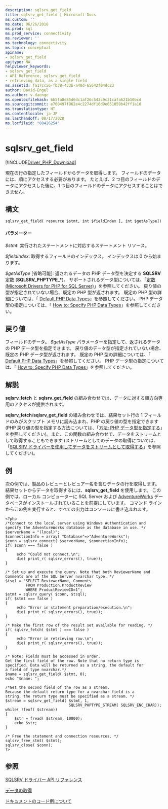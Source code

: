 ```yaml
---
description: sqlsrv_get_field
title: sqlsrv_get_field | Microsoft Docs
ms.custom: ''
ms.date: 06/26/2018
ms.prod: sql
ms.prod_service: connectivity
ms.reviewer: ''
ms.technology: connectivity
ms.topic: conceptual
apiname:
- sqlsrv_get_field
apitype: NA
helpviewer_keywords:
- sqlsrv_get_field
- API Reference, sqlsrv_get_field
- retrieving data, as a single field
ms.assetid: fa17cc56-fb38-433b-a40d-65642f04dc23
author: David-Engel
ms.author: v-daenge
ms.openlocfilehash: 6b5fa8e85d6dc1af26c543c9c31cafa621b10bcd
ms.sourcegitcommit: e700497f962e4c2274df16d9e651059b42ff1a10
ms.translationtype: HT
ms.contentlocale: ja-JP
ms.lasthandoff: 08/17/2020
ms.locfileid: "88426254"
---
```

# <a name="sqlsrv_get_field"></a>sqlsrv_get_field
[!INCLUDE[Driver_PHP_Download](../../includes/driver_php_download.md)]

現在の行の指定したフィールドからデータを取得します。 フィールドのデータには、順にアクセスする必要があります。 たとえば、2 つ目のフィールドのデータにアクセスした後に、1 つ目のフィールドのデータにアクセスすることはできません。  
  
## <a name="syntax"></a>構文  
  
```  
sqlsrv_get_field( resource $stmt, int $fieldIndex [, int $getAsType])  
```  
  
#### <a name="parameters"></a>パラメーター  
*$stmt*: 実行されたステートメントに対応するステートメント リソース。  
  
*$fieldIndex*: 取得するフィールドのインデックス。 インデックスは 0 から始まります。  
  
*$getAsType* [省略可能]: 返されるデータの PHP データ型を決定する **SQLSRV** 定数 (**SQLSRV_PHPTYPE_&#x2a;**)。 サポートされるデータ型については、「[定数 &#40;Microsoft Drivers for PHP for SQL Server&#41;](../../connect/php/constants-microsoft-drivers-for-php-for-sql-server.md)」を参照してください。 戻り値の型が指定されていない場合、既定の PHP 型が返されます。 既定の PHP 型の詳細については、「 [Default PHP Data Types](../../connect/php/default-php-data-types.md)」を参照してください。 PHP データ型の指定については、「 [How to: Specify PHP Data Types](../../connect/php/how-to-specify-php-data-types.md)」を参照してください。  
  
## <a name="return-value"></a>戻り値  
フィールドのデータ。 *$getAsType* パラメーターを指定して、返されるデータの PHP データ型を指定できます。 戻り値のデータ型が指定されていない場合、既定の PHP データ型が返されます。 既定の PHP 型の詳細については、「 [Default PHP Data Types](../../connect/php/default-php-data-types.md)」を参照してください。 PHP データ型の指定については、「 [How to: Specify PHP Data Types](../../connect/php/how-to-specify-php-data-types.md)」を参照してください。  
  
## <a name="remarks"></a>解説  
**sqlsrv_fetch** と **sqlsrv_get_field** の組み合わせでは、データに対する順方向専用のアクセスが提供されます。  
  
**sqlsrv_fetch**/**sqlsrv_get_field** の組み合わせでは、結果セット行の 1 フィールドのみがスクリプト メモリに読み込まれ、PHP の戻り値の型を指定できます (PHP 戻り値の型を指定する方法については、「[方法: PHP データ型を指定する](../../connect/php/how-to-specify-php-data-types.md)」を参照してください)。また、この関数の組み合わせで、データをストリームとして取得することもできます (ストリームとしてのデータの取得については、「[SQLSRV ドライバーを使用してデータをストリームとして取得する](../../connect/php/retrieving-data-as-a-stream-using-the-sqlsrv-driver.md)」を参照してください)。  
  
## <a name="example"></a>例  
次の例では、製品のレビューとレビュアー名を含むデータの行を取得します。 結果セットからデータを取得するには、**sqlsrv_get_field** を使用します。 この例では、ローカル コンピューターに SQL Server および [AdventureWorks](https://github.com/Microsoft/sql-server-samples/tree/master/samples/databases/adventure-works) データベースがインストールされていることを前提にしています。 コマンド ラインからこの例を実行すると、すべての出力はコンソールに書き込まれます。  
  
```  
<?php  
/*Connect to the local server using Windows Authentication and  
specify the AdventureWorks database as the database in use. */  
$serverName = "(local)";  
$connectionInfo = array( "Database"=>"AdventureWorks");  
$conn = sqlsrv_connect( $serverName, $connectionInfo);  
if( $conn === false )  
{  
     echo "Could not connect.\n";  
     die( print_r( sqlsrv_errors(), true));  
}  
  
/* Set up and execute the query. Note that both ReviewerName and  
Comments are of the SQL Server nvarchar type. */  
$tsql = "SELECT ReviewerName, Comments   
         FROM Production.ProductReview  
         WHERE ProductReviewID=1";  
$stmt = sqlsrv_query( $conn, $tsql);  
if( $stmt === false )  
{  
     echo "Error in statement preparation/execution.\n";  
     die( print_r( sqlsrv_errors(), true));  
}  
  
/* Make the first row of the result set available for reading. */  
if( sqlsrv_fetch( $stmt ) === false )  
{  
     echo "Error in retrieving row.\n";  
     die( print_r( sqlsrv_errors(), true));  
}  
  
/* Note: Fields must be accessed in order.  
Get the first field of the row. Note that no return type is  
specified. Data will be returned as a string, the default for  
a field of type nvarchar.*/  
$name = sqlsrv_get_field( $stmt, 0);  
echo "$name: ";  
  
/*Get the second field of the row as a stream.  
Because the default return type for a nvarchar field is a  
string, the return type must be specified as a stream. */  
$stream = sqlsrv_get_field( $stmt, 1,   
                            SQLSRV_PHPTYPE_STREAM( SQLSRV_ENC_CHAR));  
while( !feof( $stream))  
{   
    $str = fread( $stream, 10000);  
    echo $str;  
}  
  
/* Free the statement and connection resources. */  
sqlsrv_free_stmt( $stmt);  
sqlsrv_close( $conn);  
?>  
```  
  
## <a name="see-also"></a>参照  
[SQLSRV ドライバー API リファレンス](../../connect/php/sqlsrv-driver-api-reference.md)  

[データの取得](../../connect/php/retrieving-data.md)  

[ドキュメントのコード例について](../../connect/php/about-code-examples-in-the-documentation.md)  
  
